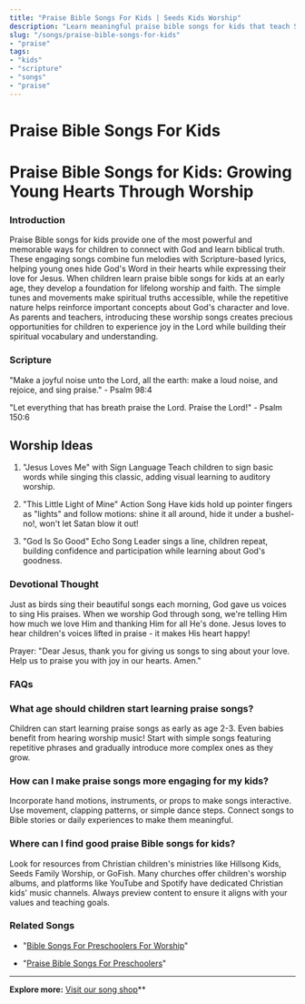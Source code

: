 ```yaml
---
title: "Praise Bible Songs For Kids | Seeds Kids Worship"
description: "Learn meaningful praise bible songs for kids that teach Scripture through music. Interactive worship resources for kids and families."
slug: "/songs/praise-bible-songs-for-kids"
- "praise"
tags:
- "kids"
- "scripture"
- "songs"
- "praise"
---
```


# Praise Bible Songs For Kids

# Praise Bible Songs for Kids: Growing Young Hearts Through Worship

### Introduction
Praise Bible songs for kids provide one of the most powerful and memorable ways for children to connect with God and learn biblical truth. These engaging songs combine fun melodies with Scripture-based lyrics, helping young ones hide God's Word in their hearts while expressing their love for Jesus. When children learn praise bible songs for kids at an early age, they develop a foundation for lifelong worship and faith. The simple tunes and movements make spiritual truths accessible, while the repetitive nature helps reinforce important concepts about God's character and love. As parents and teachers, introducing these worship songs creates precious opportunities for children to experience joy in the Lord while building their spiritual vocabulary and understanding.

### Scripture
"Make a joyful noise unto the Lord, all the earth: make a loud noise, and rejoice, and sing praise." - Psalm 98:4

"Let everything that has breath praise the Lord. Praise the Lord!" - Psalm 150:6

## Worship Ideas
1. "Jesus Loves Me" with Sign Language
Teach children to sign basic words while singing this classic, adding visual learning to auditory worship.

2. "This Little Light of Mine" Action Song
Have kids hold up pointer fingers as "lights" and follow motions: shine it all around, hide it under a bushel-no!, won't let Satan blow it out!

3. "God Is So Good" Echo Song
Leader sings a line, children repeat, building confidence and participation while learning about God's goodness.

### Devotional Thought
Just as birds sing their beautiful songs each morning, God gave us voices to sing His praises. When we worship God through song, we're telling Him how much we love Him and thanking Him for all He's done. Jesus loves to hear children's voices lifted in praise - it makes His heart happy!

Prayer: "Dear Jesus, thank you for giving us songs to sing about your love. Help us to praise you with joy in our hearts. Amen."

### FAQs

### What age should children start learning praise songs?
Children can start learning praise songs as early as age 2-3. Even babies benefit from hearing worship music! Start with simple songs featuring repetitive phrases and gradually introduce more complex ones as they grow.

### How can I make praise songs more engaging for my kids?
Incorporate hand motions, instruments, or props to make songs interactive. Use movement, clapping patterns, or simple dance steps. Connect songs to Bible stories or daily experiences to make them meaningful.

### Where can I find good praise Bible songs for kids?
Look for resources from Christian children's ministries like Hillsong Kids, Seeds Family Worship, or GoFish. Many churches offer children's worship albums, and platforms like YouTube and Spotify have dedicated Christian kids' music channels. Always preview content to ensure it aligns with your values and teaching goals.

### Related Songs

- "[Bible Songs For Preschoolers For Worship](/songs/bible-songs-for-preschoolers-for-worship/)"

- "[Praise Bible Songs For Preschoolers](/songs/praise-bible-songs-for-preschoolers/)"

---

**Explore more:** [Visit our song shop](https://seedskidsworship.com/shop)**

<!-- Schema Markup -->
<script type="application/ld+json">
{
  "@context": "https://schema.org",
  "@type": "MusicRecording",
  "name": "Praise Bible Songs For Kids",
  "byArtist": {
    "@type": "MusicGroup",
    "name": "Seeds Kids Worship"
  },
  "isFamilyFriendly": true,
  "url": "https://seedskidsworship.com/songs/praise-bible-songs-for-kids/"
}
</script>